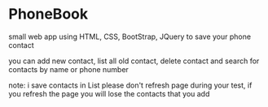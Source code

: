 # PhoneBook
small web app using HTML, CSS, BootStrap, JQuery to save your phone contact 

you can add new contact, list all old contact, delete contact and search for contacts by name or phone number 

note: 
    i save contacts in List please don't refresh page during your test, 
    if you refresh the page you will lose the contacts that you add 
